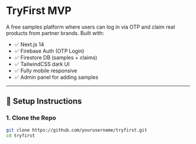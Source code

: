# TryFirst MVP

A free samples platform where users can log in via OTP and claim real products from partner brands. Built with:

- ✅ Next.js 14
- ✅ Firebase Auth (OTP Login)
- ✅ Firestore DB (samples + claims)
- ✅ TailwindCSS dark UI
- ✅ Fully mobile responsive
- ✅ Admin panel for adding samples

---

## 🔧 Setup Instructions

### 1. Clone the Repo

```bash
git clone https://github.com/yourusername/tryfirst.git
cd tryfirst

